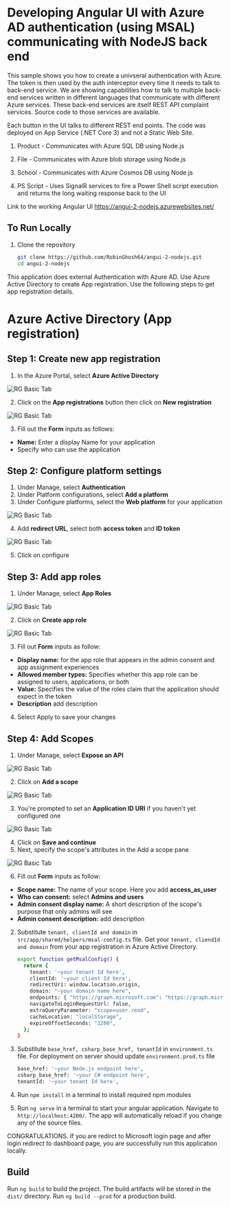 # Developing Angular UI with Azure AD authentication (using MSAL) communicating with NodeJS back end

  This sample shows you how to create a univseral authentication with Azure. The token is then used by the auth interceptor every time it needs to talk to back-end service.
  We are showing capabilities how to talk to multiple back-end services written in different languages that communicate with different Azure services.
  These back-end services are itself REST API complaint services. Source code to those services are available.
   
  Each button in the UI talks to different REST end points. The code was deployed on App Service (.NET Core 3) and not a Static Web Site.
  

   1. Product - Communicates with Azure SQL DB using Node.js

   1. File - Communicates with Azure blob storage using Node.js

   1. School - Communicates with Azure Cosmos DB using Node.js

   1. PS Script - Uses SignalR services to fire a Power Shell script execution and returns the long waiting response back to the UI
   
Link to the working Angular UI
https://angui-2-nodejs.azurewebsites.net/

## To Run Locally
1. Clone the repository

      ```bash
      git clone https://github.com/RobinGhosh64/angui-2-nodejs.git
      cd angui-2-nodejs 
      ```
  This application does external Authentication with Azure AD. Use Azure Active Directory to create App registration. Use the following steps to get app registration details.

# Azure Active Directory (App registration)

## Step 1: Create new app registration

1. In the Azure Portal, select **Azure Active Directory**

![RG Basic Tab](images/1.png)
&nbsp;

2. Click on the **App registrations** button then click on **New registration**

![RG Basic Tab](images/2.png) 
&nbsp;

3. Fill out the **Form** inputs as follows:
- **Name:** Enter a display Name for your application
- Specify who can use the application

## Step 2: Configure platform settings

1. Under Manage, select **Authentication**
2. Under Platform configurations, select **Add a platform**
3. Under Configure platforms, select the **Web platform** for your application

![RG Basic Tab](images/5.png) 
&nbsp;

4. Add **redirect URL**, select both **access token** and **ID token**

![RG Basic Tab](images/6.png)
&nbsp;

5. Click on configure

## Step 3: Add app roles

1. Under Manage, select **App Roles**

![RG Basic Tab](images/7.png)
&nbsp;

2. Click on **Create app role**

![RG Basic Tab](images/8.png)
&nbsp;

3. Fill out **Form** inputs as follow:
- **Display name:** for the app role that appears in the admin consent and app assignment experiences
- **Allowed member types:** Specifies whether this app role can be assigned to users, applications, or both
- **Value:** Specifies the value of the roles claim that the application should expect in the token
- **Description** add description
4. Select Apply to save your changes

## Step 4: Add Scopes

1. Under Manage, select **Expose an API**

![RG Basic Tab](images/9.png)
&nbsp;

2. Click on **Add a scope**

![RG Basic Tab](images/10.png)
&nbsp;

3. You're prompted to set an **Application ID URI** if you haven't yet configured one

![RG Basic Tab](images/11.png)
&nbsp;

4. Click on **Save and continue**
5. Next, specify the scope's attributes in the Add a scope pane

![RG Basic Tab](images/12.png)
&nbsp;

6. Fill out **Form** inputs as follow:
- **Scope name:** The name of your scope. Here you add **access_as_user**
- **Who can consent:** select **Admins and users**
- **Admin consent display name:** A short description of the scope's purpose that only admins will see
- **Admin consent description:** add description


2. Substitute `tenant, clientId and domain` in `src/app/shared/helpers/msal-config.ts` file.
Get your `tenant, cliendId and domain` from your app registration in Azure Active Directory.

      ```bash
      export function getMsalConfig() {
        return {
          tenant: '~your tenant Id here',
          clientId: '~your client Id here',
          redirectUri: window.location.origin,
          domain: "~your domain name here",
          endpoints: { "https://graph.microsoft.com": "https://graph.microsoft.com" },
          navigateToLoginRequestUrl: false,
          extraQueryParameter: "scope=user.read",
          cacheLocation: "localStorage",
          expireOffsetSeconds: "1200",
        };
      }
      ```   

3. Substitute `base_href, csharp_base_href, tenantId` in `environment.ts` file. For deployment on server should update `environment.prod.ts` file 

   ```bash
   base_href: '~your Node.js endpoint here',
   csharp_base_href: '~your C# endpoint here',
   tenantId: '~your tenant Id here',
   ```
4. Run `npm install` in a terminal to install required npm modules

5. Run `ng serve` in a terminal to start your angular application.  Navigate to `http://localhost:4200/`. The app will automatically reload if you change any of the source files.

CONGRATULATIONS. If you are redirct to Microsoft login page and after login redirect to dashboard page, you are successfully run this application locally.

## Build

Run `ng build` to build the project. The build artifacts will be stored in the `dist/` directory. Run `ng build --prod` for a production build.

